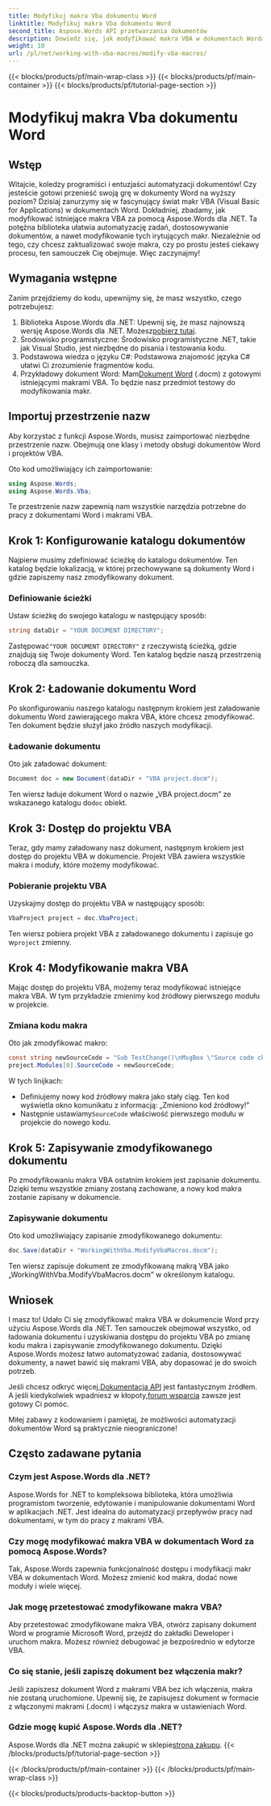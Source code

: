 ```yaml
---
title: Modyfikuj makra Vba dokumentu Word
linktitle: Modyfikuj makra Vba dokumentu Word
second_title: Aspose.Words API przetwarzania dokumentów
description: Dowiedz się, jak modyfikować makra VBA w dokumentach Worda przy użyciu Aspose.Words dla .NET. Postępuj zgodnie z naszym szczegółowym przewodnikiem krok po kroku, aby uzyskać bezproblemową automatyzację dokumentów!
weight: 10
url: /pl/net/working-with-vba-macros/modify-vba-macros/
---
```


{{< blocks/products/pf/main-wrap-class >}}
{{< blocks/products/pf/main-container >}}
{{< blocks/products/pf/tutorial-page-section >}}

# Modyfikuj makra Vba dokumentu Word

## Wstęp

Witajcie, koledzy programiści i entuzjaści automatyzacji dokumentów! Czy jesteście gotowi przenieść swoją grę w dokumenty Word na wyższy poziom? Dzisiaj zanurzymy się w fascynujący świat makr VBA (Visual Basic for Applications) w dokumentach Word. Dokładniej, zbadamy, jak modyfikować istniejące makra VBA za pomocą Aspose.Words dla .NET. Ta potężna biblioteka ułatwia automatyzację zadań, dostosowywanie dokumentów, a nawet modyfikowanie tych irytujących makr. Niezależnie od tego, czy chcesz zaktualizować swoje makra, czy po prostu jesteś ciekawy procesu, ten samouczek Cię obejmuje. Więc zaczynajmy!

## Wymagania wstępne

Zanim przejdziemy do kodu, upewnijmy się, że masz wszystko, czego potrzebujesz:

1.  Biblioteka Aspose.Words dla .NET: Upewnij się, że masz najnowszą wersję Aspose.Words dla .NET. Możesz[pobierz tutaj](https://releases.aspose.com/words/net/).
2. Środowisko programistyczne: Środowisko programistyczne .NET, takie jak Visual Studio, jest niezbędne do pisania i testowania kodu.
3. Podstawowa wiedza o języku C#: Podstawowa znajomość języka C# ułatwi Ci zrozumienie fragmentów kodu.
4.  Przykładowy dokument Word: Mam[Dokument Word](https://github.com/aspose-words/Aspose.Words-for-.NET/raw/99ba2a2d8b5d650deb40106225f383376b8b4bc6/Examples/Data/VBA%20project.docm) (.docm) z gotowymi istniejącymi makrami VBA. To będzie nasz przedmiot testowy do modyfikowania makr.

## Importuj przestrzenie nazw

Aby korzystać z funkcji Aspose.Words, musisz zaimportować niezbędne przestrzenie nazw. Obejmują one klasy i metody obsługi dokumentów Word i projektów VBA.

Oto kod umożliwiający ich zaimportowanie:

```csharp
using Aspose.Words;
using Aspose.Words.Vba;
```

Te przestrzenie nazw zapewnią nam wszystkie narzędzia potrzebne do pracy z dokumentami Word i makrami VBA.

## Krok 1: Konfigurowanie katalogu dokumentów

Najpierw musimy zdefiniować ścieżkę do katalogu dokumentów. Ten katalog będzie lokalizacją, w której przechowywane są dokumenty Word i gdzie zapiszemy nasz zmodyfikowany dokument.

### Definiowanie ścieżki

Ustaw ścieżkę do swojego katalogu w następujący sposób:

```csharp
string dataDir = "YOUR DOCUMENT DIRECTORY";
```

 Zastępować`"YOUR DOCUMENT DIRECTORY"` z rzeczywistą ścieżką, gdzie znajdują się Twoje dokumenty Word. Ten katalog będzie naszą przestrzenią roboczą dla samouczka.

## Krok 2: Ładowanie dokumentu Word

Po skonfigurowaniu naszego katalogu następnym krokiem jest załadowanie dokumentu Word zawierającego makra VBA, które chcesz zmodyfikować. Ten dokument będzie służył jako źródło naszych modyfikacji.

### Ładowanie dokumentu

Oto jak załadować dokument:

```csharp
Document doc = new Document(dataDir + "VBA project.docm");
```

 Ten wiersz ładuje dokument Word o nazwie „VBA project.docm” ze wskazanego katalogu do`doc` obiekt.

## Krok 3: Dostęp do projektu VBA

Teraz, gdy mamy załadowany nasz dokument, następnym krokiem jest dostęp do projektu VBA w dokumencie. Projekt VBA zawiera wszystkie makra i moduły, które możemy modyfikować.

### Pobieranie projektu VBA

Uzyskajmy dostęp do projektu VBA w następujący sposób:

```csharp
VbaProject project = doc.VbaProject;
```

 Ten wiersz pobiera projekt VBA z załadowanego dokumentu i zapisuje go w`project` zmienny.

## Krok 4: Modyfikowanie makra VBA

Mając dostęp do projektu VBA, możemy teraz modyfikować istniejące makra VBA. W tym przykładzie zmienimy kod źródłowy pierwszego modułu w projekcie.

### Zmiana kodu makra

Oto jak zmodyfikować makro:

```csharp
const string newSourceCode = "Sub TestChange()\nMsgBox \"Source code changed!\"\nEnd Sub";
project.Modules[0].SourceCode = newSourceCode;
```

W tych linijkach:
- Definiujemy nowy kod źródłowy makra jako stały ciąg. Ten kod wyświetla okno komunikatu z informacją: „Zmieniono kod źródłowy!”
-  Następnie ustawiamy`SourceCode` właściwość pierwszego modułu w projekcie do nowego kodu.

## Krok 5: Zapisywanie zmodyfikowanego dokumentu

Po zmodyfikowaniu makra VBA ostatnim krokiem jest zapisanie dokumentu. Dzięki temu wszystkie zmiany zostaną zachowane, a nowy kod makra zostanie zapisany w dokumencie.

### Zapisywanie dokumentu

Oto kod umożliwiający zapisanie zmodyfikowanego dokumentu:

```csharp
doc.Save(dataDir + "WorkingWithVba.ModifyVbaMacros.docm");
```

Ten wiersz zapisuje dokument ze zmodyfikowaną makrą VBA jako „WorkingWithVba.ModifyVbaMacros.docm” w określonym katalogu.

## Wniosek

I masz to! Udało Ci się zmodyfikować makra VBA w dokumencie Word przy użyciu Aspose.Words dla .NET. Ten samouczek obejmował wszystko, od ładowania dokumentu i uzyskiwania dostępu do projektu VBA po zmianę kodu makra i zapisywanie zmodyfikowanego dokumentu. Dzięki Aspose.Words możesz łatwo automatyzować zadania, dostosowywać dokumenty, a nawet bawić się makrami VBA, aby dopasować je do swoich potrzeb.

 Jeśli chcesz odkryć więcej,[Dokumentacja API](https://reference.aspose.com/words/net/) jest fantastycznym źródłem. A jeśli kiedykolwiek wpadniesz w kłopoty,[forum wsparcia](https://forum.aspose.com/c/words/8) zawsze jest gotowy Ci pomóc.

Miłej zabawy z kodowaniem i pamiętaj, że możliwości automatyzacji dokumentów Word są praktycznie nieograniczone!

## Często zadawane pytania

### Czym jest Aspose.Words dla .NET?  
Aspose.Words for .NET to kompleksowa biblioteka, która umożliwia programistom tworzenie, edytowanie i manipulowanie dokumentami Word w aplikacjach .NET. Jest idealna do automatyzacji przepływów pracy nad dokumentami, w tym do pracy z makrami VBA.

### Czy mogę modyfikować makra VBA w dokumentach Word za pomocą Aspose.Words?  
Tak, Aspose.Words zapewnia funkcjonalność dostępu i modyfikacji makr VBA w dokumentach Word. Możesz zmienić kod makra, dodać nowe moduły i wiele więcej.

### Jak mogę przetestować zmodyfikowane makra VBA?  
Aby przetestować zmodyfikowane makra VBA, otwórz zapisany dokument Word w programie Microsoft Word, przejdź do zakładki Deweloper i uruchom makra. Możesz również debugować je bezpośrednio w edytorze VBA.

### Co się stanie, jeśli zapiszę dokument bez włączenia makr?  
Jeśli zapiszesz dokument Word z makrami VBA bez ich włączenia, makra nie zostaną uruchomione. Upewnij się, że zapisujesz dokument w formacie z włączonymi makrami (.docm) i włączysz makra w ustawieniach Word.

### Gdzie mogę kupić Aspose.Words dla .NET?  
 Aspose.Words dla .NET można zakupić w sklepie[strona zakupu](https://purchase.aspose.com/buy).
{{< /blocks/products/pf/tutorial-page-section >}}

{{< /blocks/products/pf/main-container >}}
{{< /blocks/products/pf/main-wrap-class >}}

{{< blocks/products/products-backtop-button >}}
